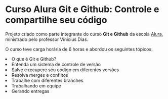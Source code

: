 <h1>Curso Alura Git e Github: Controle e compartilhe seu código</h1>
<p>Projeto criado como parte integrante do curso <b>Git e Github</b> da escola <a href="https://www.alura.com.br/">Alura</a>, ministrado pelo professor Vinicius Dias.</p>
<p>O curso teve carga horária de 6 horas e abordou os seguintes tópicos:</p>
<li>O que é Git e Github?</li>
<li>Entenda um sistema de controle de versão</li>
<li>Salve e recupere seu código em diferentes versões</li>
<li>Resolva merges e conflitos</li>
<li>Trabalhe com diferentes branches</li>
<li>Trabalhando em equipe</li>
<li>Gerando entregas</li>

